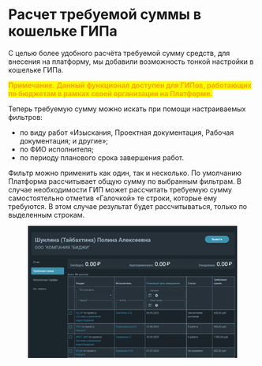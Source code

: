 # Расчет требуемой суммы в кошельке ГИПа

С целью более удобного расчёта требуемой сумму средств, для внесения на платформу, мы добавили возможность тонкой настройки в кошельке ГИПа.&#x20;

<mark style="color:orange;">**Примечание. Данный функционал доступен для ГИПов, работающих по бюджетам в рамках своей организации на Платформе.**</mark>&#x20;

Теперь требуемую сумму можно искать при помощи настраиваемых фильтров:

* по виду работ «Изыскания, Проектная документация, Рабочая документация; и другие»;
* по ФИО исполнителя;
* по периоду планового срока завершения работ.

Фильтр можно применить как один, так и несколько. По умолчанию Платформа рассчитывает общую сумму по выбранным фильтрам. В случае необходимости ГИП может рассчитать требуемую сумму самостоятельно отметив «Галочкой» те строки, которые ему требуются. В этом случае результат будет рассчитываться, только по выделенным строкам.&#x20;

<figure><img src="../../gitbook/assets/image (1236).png" alt=""><figcaption></figcaption></figure>
